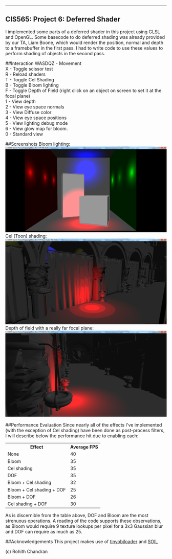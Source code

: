 -------------------------------------------------------------------------------
CIS565: Project 6: Deferred Shader
-------------------------------------------------------------------------------
I implemented some parts of a deferred shader in this project using GLSL and OpenGL. Some basecode 
to do deferred shading was already provided by our TA, Liam Boone, which would render the position, 
normal and depth to a framebuffer in the first pass. I had to write code to use these values to perform 
shading of objects in the second pass.

##Interaction 
WASDQZ - Movement  
X - Toggle scissor test  
R - Reload shaders  
T - Toggle Cel Shading  
B - Toggle Bloom lighting  
F - Toggle Depth of Field (right click on an object on screen to set it at the focal plane)  
1 - View depth  
2 - View eye space normals  
3 - View Diffuse color  
4 - View eye space positions  
5 - View lighting debug mode  
6 - View glow map for bloom.  
0 - Standard view  
  
##Screenshots
Bloom lighting:  
![Bloom](shots/bloom_box.png)  
Cel (Toon) shading:  
![Cel shading](shots/toon_shading.png)  
Depth of field with a really far focal plane:  
![DOF](shots/really_far_dof.png)  

##Performance Evaluation
Since nearly all of the effects I've implemented (with the exception of Cel shading) have been done 
as post-process filters, I will describe below the performance hit due to enabling each:  
  
<table>
<tr>
<th>Effect</td>
<th>Average FPS</td>
</tr>
<tr>
<td>None</td>
<td>40</td>
</tr>
<tr>
<td>Bloom</td>
<td>35</td>
</tr>
<tr>
<td>Cel shading</td>
<td>35</td>
</tr>
<tr>
<td>DOF</td>
<td>35</td>
</tr>
<tr>
<td>Bloom + Cel shading</td>
<td>32</td>
</tr>
<tr>
<td>Bloom + Cel shading + DOF</td>
<td>25</td>
</tr>
<tr>
<td>Bloom + DOF</td>
<td>26</td>
</tr>
<tr>
<td>Cel shading + DOF</td>
<td>30</td>
</tr>
</table> 
  
As is discernible from the table above, DOF and Bloom are the most strenuous operations. A reading of the code 
supports these observations, as Bloom would require 9 texture lookups per pixel for a 3x3 Gaussian blur and DOF 
can require as much as 25.

##Acknowledgements
This project makes use of [tinyobjloader](http://syoyo.github.io/tinyobjloader/) and [SOIL](http://lonesock.net/soil.html)

(c) Rohith Chandran
